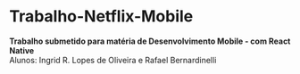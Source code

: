 # Trabalho-Netflix-Mobile
<b> Trabalho submetido para matéria de Desenvolvimento Mobile - com React Native  </b></br>
Alunos: Ingrid R. Lopes de Oliveira e Rafael Bernardinelli
